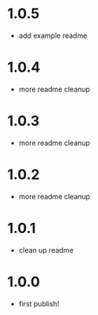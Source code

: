 
# 1.0.5

- add example readme
# 1.0.4

- more readme cleanup
# 1.0.3

- more readme cleanup
# 1.0.2

- more readme cleanup
# 1.0.1

- clean up readme
# 1.0.0

- first publish!
